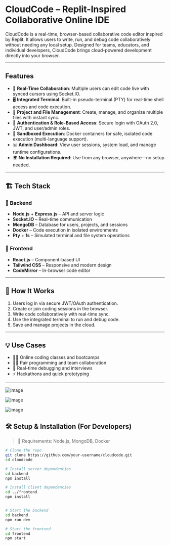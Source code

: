 # CloudCode – Replit-Inspired Collaborative Online IDE

CloudCode is a real-time, browser-based collaborative code editor inspired by Replit. It allows users to write, run, and debug code collaboratively without needing any local setup. Designed for teams, educators, and individual developers, CloudCode brings cloud-powered development directly into your browser.

---

## Features

- 👥 **Real-Time Collaboration**: Multiple users can edit code live with synced cursors using Socket.IO.
- 🖥️ **Integrated Terminal**: Built-in pseudo-terminal (PTY) for real-time shell access and code execution.
- 📁 **Project and File Management**: Create, manage, and organize multiple files with instant sync.
- 🔐 **Authentication & Role-Based Access**: Secure login with OAuth 2.0, JWT, and user/admin roles.
- 🐳 **Sandboxed Execution**: Docker containers for safe, isolated code execution (multi-language support).
- 📊 **Admin Dashboard**: View user sessions, system load, and manage runtime configurations.
- 🌍 **No Installation Required**: Use from any browser, anywhere—no setup needed.

---

## 🏗️ Tech Stack

### 🔧 Backend
- **Node.js** + **Express.js** – API and server logic
- **Socket.IO** – Real-time communication
- **MongoDB** – Database for users, projects, and sessions
- **Docker** – Code execution in isolated environments
- **Pty** + **fs** – Simulated terminal and file system operations

### 🎨 Frontend
- **React.js** – Component-based UI
- **Tailwind CSS** – Responsive and modern design
- **CodeMirror** – In-browser code editor

---

## 🧪 How It Works

1. Users log in via secure JWT/OAuth authentication.
2. Create or join coding sessions in the browser.
3. Write code collaboratively with real-time sync.
4. Use the integrated terminal to run and debug code.
5. Save and manage projects in the cloud.

---

## 💡 Use Cases

- 👨‍🏫 Online coding classes and bootcamps
- 🧑‍💻 Pair programming and team collaboration
- 🐞 Real-time debugging and interviews
- ⚡ Hackathons and quick prototyping

---
![image](https://github.com/user-attachments/assets/728b3028-c7e9-418a-83a2-540e3cfa5085)


![image](https://github.com/user-attachments/assets/a960fdb9-14d8-4e6a-b125-0ccee4b9ee54)

![image](https://github.com/user-attachments/assets/77e5b9be-4a74-41fe-95a1-a2e3098350dc)





## 🛠️ Setup & Installation (For Developers)

> 📝 Requirements: Node.js, MongoDB, Docker

```bash
# Clone the repo
git clone https://github.com/your-username/cloudcode.git
cd cloudcode

# Install server dependencies
cd backend
npm install

# Install client dependencies
cd ../frontend
npm install


# Start the backend
cd backend
npm run dev

# Start the frontend
cd frontend
npm start
